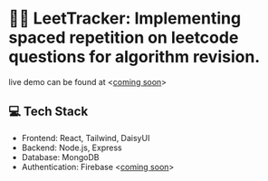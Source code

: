 # 👨‍💻 LeetTracker: Implementing spaced repetition on leetcode questions for algorithm revision.

live demo can be found at <<u>coming soon</u>>

## 💻 Tech Stack 
- Frontend: React, Tailwind, DaisyUI
- Backend: Node.js, Express
- Database: MongoDB
- Authentication: Firebase <<u>coming soon</u>>

